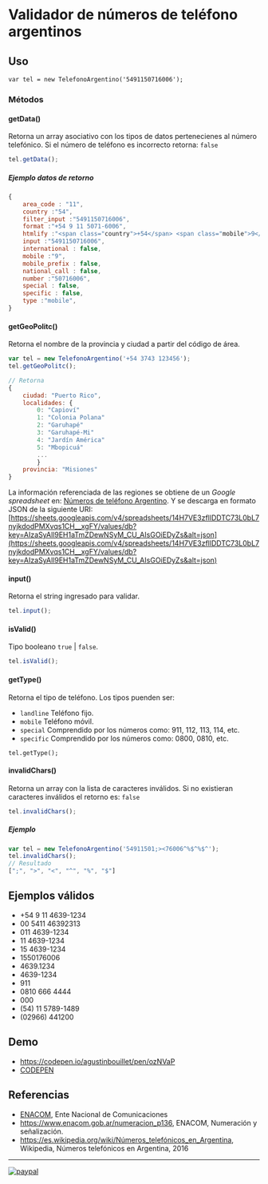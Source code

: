 # Validador de números de teléfono argentinos


## Uso

```
var tel = new TelefonoArgentino('5491150716006');
```
### Métodos

#### getData()

Retorna un array asociativo con los tipos de datos pertenecienes al número telefónico. Si el número de teléfono es incorrecto retorna: `false`

```javascript
tel.getData();
```
##### Ejemplo datos de retorno
```javascript
{
    area_code : "11",
    country :"54",
    filter_input :"5491150716006",
    format :"+54 9 11 5071-6006",
    htmlify :"<span class="country">+54</span> <span class="mobile">9</span> <span class="area_code">11</span> <span class="number">5071-6006</span>"
    input :"5491150716006",
    international : false,
    mobile :"9",
    mobile_prefix : false,
    national_call : false,
    number :"50716006",
    special : false,
    specific : false,
    type :"mobile",
}
```
#### getGeoPolitc()
Retorna el nombre de la provincia y ciudad a partir del código de área.
```javascript
var tel = new TelefonoArgentino('+54 3743 123456');
tel.getGeoPolitc();

// Retorna
{
    ciudad: "Puerto Rico",
    localidades: {
        0: "Capioví"
        1: "Colonia Polana"
        2: "Garuhapé"
        3: "Garuhapé-Mi"
        4: "Jardín América"
        5: "Mbopicuá"
        ...
        }
    provincia: "Misiones"
}

```

La información referenciada de las regiones se obtiene de un _Google spreadsheet_ en:
[Números de teléfono Argentino](https://docs.google.com/spreadsheets/d/e/2PACX-1vREyOVZkriXt3Www9BkVxxLWGkR_vT7hD2CamyYK4VIKUAJE1_h2knRMbd2ZFIAkiUdBSlyN1_dBEA3/pubhtml?gid=0&single=true). Y se descarga en formato JSON de la siguiente URI: [https://sheets.googleapis.com/v4/spreadsheets/14H7VE3zfllDDTC73L0bL7nyjkdodPMXvqs1CH__xgFY/values/db?key=AIzaSyAll9EH1aTmZDewNSyM_CU_AIsGOiEDyZs&alt=json](https://sheets.googleapis.com/v4/spreadsheets/14H7VE3zfllDDTC73L0bL7nyjkdodPMXvqs1CH__xgFY/values/db?key=AIzaSyAll9EH1aTmZDewNSyM_CU_AIsGOiEDyZs&alt=json)


#### input()

Retorna el string ingresado para validar.

```javascript
tel.input();
```

#### isValid()

Tipo booleano `true` | `false`.

```javascript
tel.isValid();
```

#### getType()
Retorna el tipo de teléfono.
Los tipos puenden ser:
- `landline` Teléfono fijo.
- `mobile` Teléfono móvil.
- `special` Comprendido por los números como: 911, 112, 113, 114, etc.
- `specific` Comprendido por los números como: 0800, 0810, etc.

```
tel.getType();
```

#### invalidChars()

Retorna un array con la lista de caracteres inválidos. Si no existieran caracteres inválidos el retorno es: `false`

```javascript
tel.invalidChars();
```
##### Ejemplo
```javascript
var tel = new TelefonoArgentino('54911501;><76006^%$^%$^');
tel.invalidChars();
// Resultado
[";", ">", "<", "^", "%", "$"]
```

## Ejemplos válidos
- +54 9 11 4639-1234
- 00 5411 46392313
- 011 4639-1234
- 11 4639-1234
- 15 4639-1234
- 1550176006
- 4639.1234
- 4639-1234
- 911
- 0810 666 4444
- 000
- (54) 11 5789-1489
- (02966) 441200

## Demo
- https://codepen.io/agustinbouillet/pen/ozNVaP
- [CODEPEN](http://codepen.io)


## Referencias
- [ENACOM](http://www.enacom.gob.ar), Ente Nacional de Comunicaciones
- https://www.enacom.gob.ar/numeracion_p136, ENACOM, Numeración y señalización.
- https://es.wikipedia.org/wiki/Números_telefónicos_en_Argentina, Wikipedia, Números telefónicos en Argentina, 2016


---


[![paypal](https://www.paypalobjects.com/en_US/i/btn/btn_donateCC_LG.gif)](https://www.paypal.com/cgi-bin/webscr?cmd=_s-xclick&hosted_button_id=C5TSLQQEEE5PQ)
